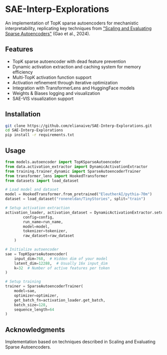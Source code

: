# SAE-Interp-Explorations

An implementation of TopK sparse autoencoders for mechanistic interpretability, replicating key techniques from ["Scaling and Evaluating Sparse Autoencoders"](https://arxiv.org/abs/2406.04093) (Gao et al., 2024).

## Features

- TopK sparse autoencoder with dead feature prevention
- Dynamic activation extraction and caching system for memory efficiency 
- Multi-TopK activation function support
- Activation refinement through iterative optimization
- Integration with TransformerLens and HuggingFace models
- Weights & Biases logging and visualization
- SAE-VIS visualization support

## Installation

```bash
git clone https://github.com/elianaive/SAE-Interp-Explorations.git
cd SAE-Interp-Explorations
pip install -r requirements.txt
```

## Usage

```python
from models.autoencoder import TopKSparseAutoencoder
from data.activation_extractor import DynamicActivationExtractor
from training.trainer_dynamic import SparseAutoencoderTrainer
from transformer_lens import HookedTransformer
from datasets import load_dataset

# Load model and dataset
model = HookedTransformer.from_pretrained("EleutherAI/pythia-70m")
dataset = load_dataset("roneneldan/TinyStories", split="train")

# Setup activation extraction
activation_loader, activation_dataset = DynamicActivationExtractor.setup_dynamic_activation_training(
        config=config,
        run_name=run_name,
        model=model,
        tokenizer=tokenizer,
        raw_dataset=raw_dataset
    )

# Initialize autoencoder
sae = TopKSparseAutoencoder(
    input_dim=768,  # Hidden dim of your model
    latent_dim=12288,  # Usually 16x input_dim
    k=32  # Number of active features per token
)

# Setup training
trainer = SparseAutoencoderTrainer(
    model=sae,
    optimizer=optimizer,
    get_batch_fn=activation_loader.get_batch,
    batch_size=128,
    sequence_length=64
)
```

## Acknowledgments

Implementation based on techniques described in Scaling and Evaluating Sparse Autoencoders.
